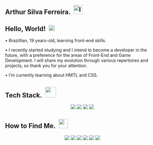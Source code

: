 ## Arthur Silva Ferreira. &nbsp;<img width="30" height="30" alt="Image" src="https://github.com/user-attachments/assets/be9d76ab-b348-48de-8b82-07b83b4711dd" />

## Hello, World!&nbsp;&nbsp;<img src="https://github.com/user-attachments/assets/97b1478f-dc9a-4fdb-be7d-7b3e2c2409d4" width=20px />

• Brazillian, 19 years-old, learning front-end skills.

• I recently started studying and I intend to become a developer in the future, with a preference for the areas of Front-End and Game Development. I will share my evolution through various repertoires and projects, so thank you for your attention.

• I’m currently learning about HMTL and CSS.

## Tech Stack.&nbsp;&nbsp;<img src="https://github.com/user-attachments/assets/d3406d38-308b-40d3-902f-b83c2e0509c4" width=35px />

<div align="center">
    <img src="https://img.shields.io/badge/-html-E34F26?logo=html5&logoColor=white&style=for-the-badge" />
    <img src="https://img.shields.io/badge/-css-1572B5?logo=css&logoColor=white&style=for-the-badge" />
    <img src="https://img.shields.io/badge/-javascript-F7DF1E?logo=javascript&logoColor=white&style=for-the-badge" />
    <img src="https://img.shields.io/badge/-python-4A4D4F?logo=python&logoColor=white&style=for-the-badge" />
</div>

## How to Find Me.&nbsp;&nbsp;<img src="https://github.com/user-attachments/assets/e32abccf-cbbf-4ba9-a13d-ef92594026ed" width=30px />

<div align="center">
    <a href="https://github.com/zaikkoo" target="_blank"><img src="https://img.shields.io/badge/-github-181717?logo=github&logoColor=white&style=for-the-badge"></a>
    <a href="mailto:arthursilvaferc@gmail.com" target="_blank">
<img src="https://img.shields.io/badge/-gmail-C72424?logo=gmail&logoColor=white&style=for-the-badge"></a>
    <a href="https://www.instagram.com/imarthurzk?igsh=MWI1dTFkcGlzZzlucA==" target="_blank"><img src="https://img.shields.io/badge/-instagram-D9367D?logo=instagram&logoColor=white&style=for-the-badge"></a>
    <a href="https://x.com/oZaikko_" target="_blank"><img src="https://img.shields.io/badge/-x-000000?logo=x&logoColor=white&style=for-the-badge"></a>
    <a href="https://youtube.com/@zaikko01?si=VUBp190VeaM-_ML7" target="_blank"><img src="https://img.shields.io/badge/-youtube-FF0000?logo=youtube&logoColor=white&style=for-the-badge"></a>
    <a href="https://steamcommunity.com/id/zaikko44/" target="_blank"><img src="https://img.shields.io/badge/-steam-2A475E?logo=steam&logoColor=white&style=for-the-badge"></a>
</div>
